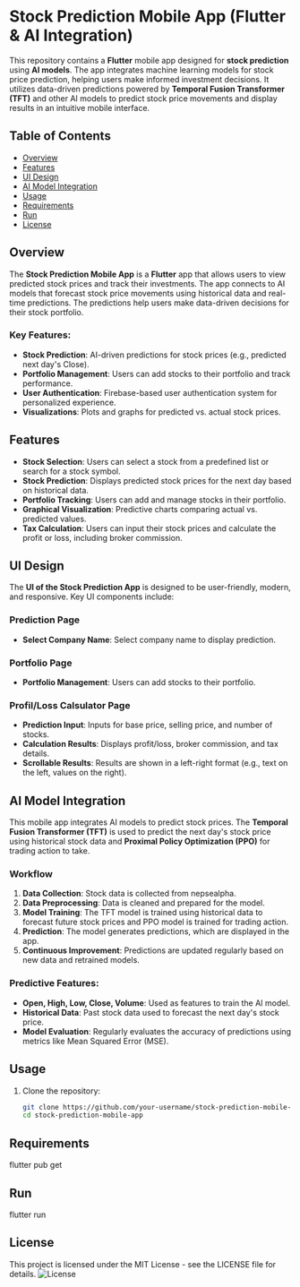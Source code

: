 # Stock Prediction Mobile App (Flutter & AI Integration)

This repository contains a **Flutter** mobile app designed for **stock prediction** using **AI models**. The app integrates machine learning models for stock price prediction, helping users make informed investment decisions. It utilizes data-driven predictions powered by **Temporal Fusion Transformer (TFT)** and other AI models to predict stock price movements and display results in an intuitive mobile interface.

## Table of Contents

- [Overview](#overview)
- [Features](#features)
- [UI Design](#ui-design)
- [AI Model Integration](#ai-model-integration)
- [Usage](#usage)
- [Requirements](#requirements)
- [Run](#run)
- [License](#license)

## Overview

The **Stock Prediction Mobile App** is a **Flutter** app that allows users to view predicted stock prices and track their investments. The app connects to AI models that forecast stock price movements using historical data and real-time predictions. The predictions help users make data-driven decisions for their stock portfolio.

### Key Features:
- **Stock Prediction**: AI-driven predictions for stock prices (e.g., predicted next day's Close).
- **Portfolio Management**: Users can add stocks to their portfolio and track performance.
- **User Authentication**: Firebase-based user authentication system for personalized experience.
- **Visualizations**: Plots and graphs for predicted vs. actual stock prices.

## Features

- **Stock Selection**: Users can select a stock from a predefined list or search for a stock symbol.
- **Stock Prediction**: Displays predicted stock prices for the next day based on historical data.
- **Portfolio Tracking**: Users can add and manage stocks in their portfolio.
- **Graphical Visualization**: Predictive charts comparing actual vs. predicted values.
- **Tax Calculation**: Users can input their stock prices and calculate the profit or loss, including broker commission.

## UI Design

The **UI of the Stock Prediction App** is designed to be user-friendly, modern, and responsive. Key UI components include:

### Prediction Page
- **Select Company Name**: Select company name to display prediction.

### Portfolio Page
- **Portfolio Management**: Users can add stocks to their portfolio.

### Profil/Loss Calsulator Page
- **Prediction Input**: Inputs for base price, selling price, and number of stocks.
- **Calculation Results**: Displays profit/loss, broker commission, and tax details.
- **Scrollable Results**: Results are shown in a left-right format (e.g., text on the left, values on the right).


## AI Model Integration

This mobile app integrates AI models to predict stock prices. The **Temporal Fusion Transformer (TFT)** is used to predict the next day's stock price using historical stock data and **Proximal Policy Optimization (PPO)** for trading action to take.

### Workflow
1. **Data Collection**: Stock data is collected from nepsealpha.
2. **Data Preprocessing**: Data is cleaned and prepared for the model.
3. **Model Training**: The TFT model is trained using historical data to forecast future stock prices and PPO model is trained for trading action.
4. **Prediction**: The model generates predictions, which are displayed in the app.
5. **Continuous Improvement**: Predictions are updated regularly based on new data and retrained models.

### Predictive Features:
- **Open, High, Low, Close, Volume**: Used as features to train the AI model.
- **Historical Data**: Past stock data used to forecast the next day's stock price.
- **Model Evaluation**: Regularly evaluates the accuracy of predictions using metrics like Mean Squared Error (MSE).

## Usage

1. Clone the repository:
   ```bash
   git clone https://github.com/your-username/stock-prediction-mobile-app.git
   cd stock-prediction-mobile-app

## Requirements
flutter pub get

## Run
flutter run

## License 
This project is licensed under the MIT License - see the LICENSE file for details.
![License](https://img.shields.io/badge/license-MIT-blue.svg)
